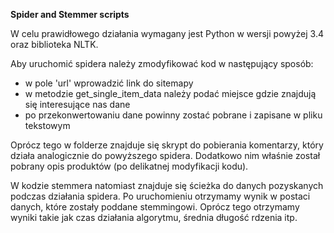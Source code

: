 <b>Spider and Stemmer scripts</b>

W celu prawidłowego działania wymagany jest Python w wersji powyżej 3.4 oraz biblioteka NLTK.

Aby uruchomić spidera należy zmodyfikować kod w następujący sposób:
- w pole 'url' wprowadzić link do sitemapy
- w metodzie get_single_item_data należy podać miejsce gdzie znajdują się interesujące nas dane
- po przekonwertowaniu dane powinny zostać pobrane i zapisane w pliku tekstowym

Oprócz tego w folderze znajduje się skrypt do pobierania komentarzy, który działa analogicznie do powyższego spidera. 
Dodatkowo nim właśnie został pobrany opis produktów (po delikatnej modyfikacji kodu).

W kodzie stemmera natomiast znajduje się ścieżka do danych pozyskanych podczas działania spidera.
Po uruchomieniu otrzymamy wynik w postaci danych, które zostały poddane stemmingowi. Oprócz tego otrzymamy wyniki takie jak czas działania algorytmu, średnia długość rdzenia itp.

